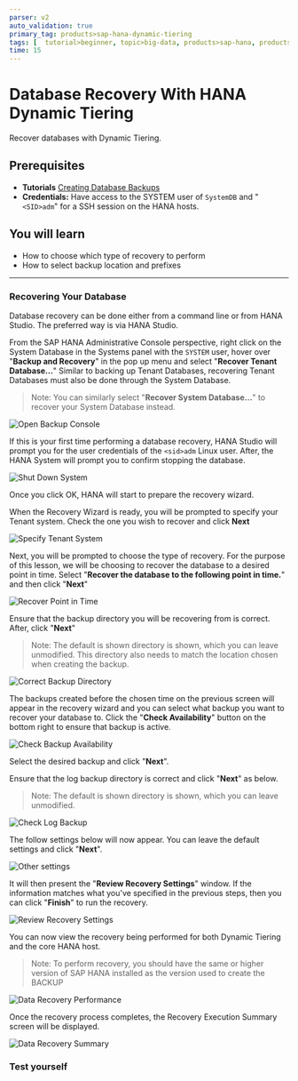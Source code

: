 ```yaml
---
parser: v2
auto_validation: true
primary_tag: products>sap-hana-dynamic-tiering
tags: [  tutorial>beginner, topic>big-data, products>sap-hana, products>sap-hana-dynamic-tiering, products>sap-hana-studio ]
time: 15
---
```


# Database Recovery With HANA Dynamic Tiering
<!-- description --> Recover databases with Dynamic Tiering.

## Prerequisites
 - **Tutorials** [Creating Database Backups](https://www.sap.com/)
 - **Credentials:** Have access to the SYSTEM user of  `SystemDB` and "`<SID>adm`" for a SSH session on the HANA hosts.


## You will learn
- How to choose which type of recovery to perform
- How to select backup location and prefixes


---

### Recovering Your Database

Database recovery can be done either from a command line or from HANA Studio. The preferred way is via HANA Studio.

From the SAP HANA Administrative Console perspective, right click on the System Database in the Systems panel with the `SYSTEM` user, hover over "**Backup and Recovery**" in the pop up menu and select "**Recover Tenant Database...**" Similar to backing up Tenant Databases, recovering Tenant Databases must also be done through the System Database.

> Note: You can similarly select "**Recover System Database...**" to recover your System Database instead.

![Open Backup Console](open-backup-console.png)

If this is your first time performing a database recovery, HANA Studio will prompt you for the user credentials of the `<sid>adm` Linux user. After, the HANA System will prompt you to confirm stopping the database.

![Shut Down System](shut-down-hana.png)

Once you click OK, HANA will start to prepare the recovery wizard.

When the Recovery Wizard is ready, you will be prompted to specify your Tenant system. Check the one you wish to recover and click **Next**

![Specify Tenant System](specify-tenant-database.png)

Next, you will be prompted to choose the type of recovery. For the purpose of this lesson, we will be choosing to recover the database to a desired point in time. Select "**Recover the database to the following point in time.**" and then click "**Next**"

![Recover Point in Time](recovery-time-point.png)

Ensure that the backup directory you will be recovering from is correct. After, click "**Next**"

> Note: The default is shown directory is shown, which you can leave unmodified. This directory also needs to match the location chosen when creating the backup.

![Correct Backup Directory](correct-backup-dir.png)

The backups created before the chosen time on the previous screen will appear in the recovery wizard and you can select what backup you want to recover your database to. Click the "**Check Availability**" button on the bottom right to ensure that backup is active.

![Check Backup Availability](check-backup-availability.png)

Select the desired backup and click "**Next**".

Ensure that the log backup directory is correct and click "**Next**" as below.

> Note: The default is shown directory is shown, which you can leave unmodified.

![Check Log Backup](log-backup.png)

The follow settings below will now appear. You can leave the default settings and click "**Next**".

![Other settings](other-settings.png)

It will then present the "**Review Recovery Settings**" window. If the information matches what you've specified in the previous steps, then you can click "**Finish**" to run the recovery.

![Review Recovery Settings](review-recovery-settings.png)

You can now view the recovery being performed for both Dynamic Tiering and the core HANA host.

> Note: To perform recovery, you should have the same or higher version of SAP HANA installed as the version used to create the BACKUP

![Data Recovery Performance](watch-data-recovery.png)

Once the recovery process completes, the Recovery Execution Summary screen will be displayed.

![Data Recovery Summary](recovery-summary.png)




### Test yourself



